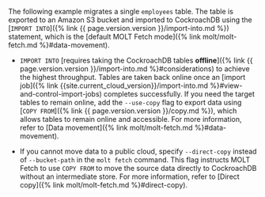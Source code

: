 The following example migrates a single `employees` table. The table is exported to an Amazon S3 bucket and imported to CockroachDB using the [`IMPORT INTO`]({% link {{ page.version.version }}/import-into.md %}) statement, which is the [default MOLT Fetch mode]({% link molt/molt-fetch.md %}#data-movement).

- `IMPORT INTO` [requires taking the CockroachDB tables **offline**]({% link {{ page.version.version }}/import-into.md %}#considerations) to achieve the highest throughput. Tables are taken back online once an [import job]({% link {{site.current_cloud_version}}/import-into.md %}#view-and-control-import-jobs) completes successfully. If you need the target tables to remain online, add the `--use-copy` flag to export data using [`COPY FROM`]({% link {{ page.version.version }}/copy.md %}), which allows tables to remain online and accessible. For more information, refer to [Data movement]({% link molt/molt-fetch.md %}#data-movement).

- If you cannot move data to a public cloud, specify `--direct-copy` instead of `--bucket-path` in the `molt fetch` command. This flag instructs MOLT Fetch to use `COPY FROM` to move the source data directly to CockroachDB without an intermediate store. For more information, refer to [Direct copy]({% link molt/molt-fetch.md %}#direct-copy).